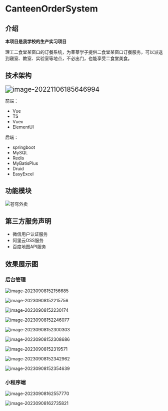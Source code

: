 # CanteenOrderSystem

## 介绍

**本项目是我学校的生产实习项目**

理工二食堂某窗口的订餐系统，为莘莘学子提供二食堂某窗口订餐服务，可以派送到寝室、教室、实验室等地点，不必出门，也能享受二食堂美食。



## 技术架构

<img src="https://kkbank.oss-cn-qingdao.aliyuncs.com/note-img/image-20221106185646994.png" alt="image-20221106185646994" style="zoom:150%;" />

前端：

- Vue
- TS
- Vuex
- ElementUI

后端：

- springboot
- MySQL
- Redis
- MyBatisPlus
- Druid
- EasyExcel



## 功能模块

![苍穹外卖](https://kkbank.oss-cn-qingdao.aliyuncs.com/note-img/%E8%8B%8D%E7%A9%B9%E5%A4%96%E5%8D%96.png)

## 第三方服务声明

- 微信用户认证服务
- 阿里云OSS服务
- 百度地图API服务



## 效果展示图

### 后台管理

![image-20230908152156685](https://kkbank.oss-cn-qingdao.aliyuncs.com/note-img/image-20230908152156685.png)

![image-20230908152215756](https://kkbank.oss-cn-qingdao.aliyuncs.com/note-img/image-20230908152215756.png)

![image-20230908152230174](https://kkbank.oss-cn-qingdao.aliyuncs.com/note-img/image-20230908152230174.png)

![image-20230908152246077](https://kkbank.oss-cn-qingdao.aliyuncs.com/note-img/image-20230908152246077.png)

![image-20230908152300303](https://kkbank.oss-cn-qingdao.aliyuncs.com/note-img/image-20230908152300303.png)

![image-20230908152308686](https://kkbank.oss-cn-qingdao.aliyuncs.com/note-img/image-20230908152308686.png)

![image-20230908152319571](https://kkbank.oss-cn-qingdao.aliyuncs.com/note-img/image-20230908152319571.png)

![image-20230908152342962](https://kkbank.oss-cn-qingdao.aliyuncs.com/note-img/image-20230908152342962.png)

![image-20230908152354639](https://kkbank.oss-cn-qingdao.aliyuncs.com/note-img/image-20230908152354639.png)



### 小程序端

![image-20230908162557770](https://kkbank.oss-cn-qingdao.aliyuncs.com/note-img/image-20230908162557770.png)

![image-20230908162735821](https://kkbank.oss-cn-qingdao.aliyuncs.com/note-img/image-20230908162735821.png)





































